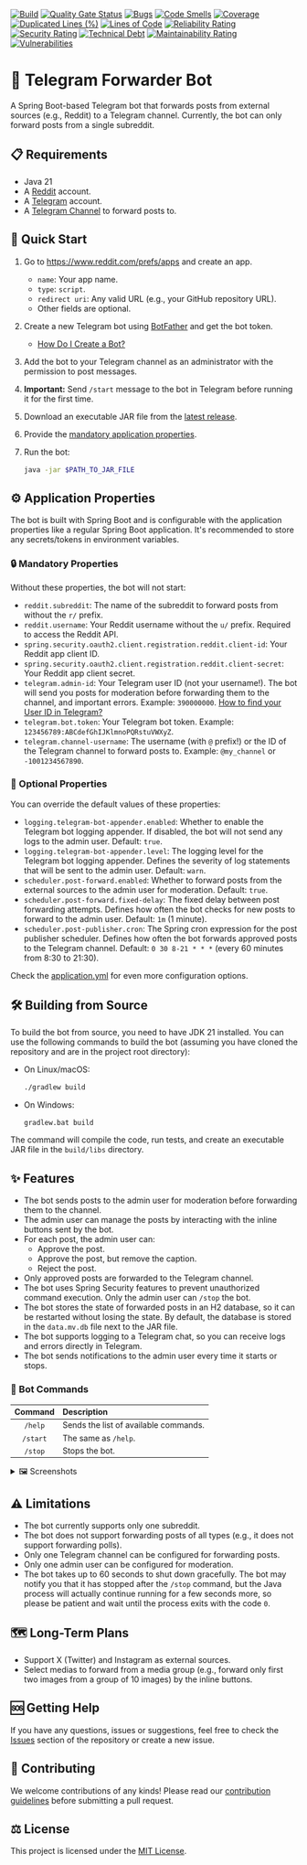 [![Build](https://github.com/yvasyliev/telegram-forwarder-bot/actions/workflows/build.yml/badge.svg)](https://github.com/yvasyliev/telegram-forwarder-bot/actions/workflows/build.yml)
[![Quality Gate Status](https://sonarcloud.io/api/project_badges/measure?project=io.github.yvasyliev.telegramforwarderbot%3Atelegram-forwarder-bot&metric=alert_status)](https://sonarcloud.io/summary/new_code?id=io.github.yvasyliev.telegramforwarderbot%3Atelegram-forwarder-bot)
[![Bugs](https://sonarcloud.io/api/project_badges/measure?project=io.github.yvasyliev.telegramforwarderbot%3Atelegram-forwarder-bot&metric=bugs)](https://sonarcloud.io/summary/new_code?id=io.github.yvasyliev.telegramforwarderbot%3Atelegram-forwarder-bot)
[![Code Smells](https://sonarcloud.io/api/project_badges/measure?project=io.github.yvasyliev.telegramforwarderbot%3Atelegram-forwarder-bot&metric=code_smells)](https://sonarcloud.io/summary/new_code?id=io.github.yvasyliev.telegramforwarderbot%3Atelegram-forwarder-bot)
[![Coverage](https://sonarcloud.io/api/project_badges/measure?project=io.github.yvasyliev.telegramforwarderbot%3Atelegram-forwarder-bot&metric=coverage)](https://sonarcloud.io/summary/new_code?id=io.github.yvasyliev.telegramforwarderbot%3Atelegram-forwarder-bot)
[![Duplicated Lines (%)](https://sonarcloud.io/api/project_badges/measure?project=io.github.yvasyliev.telegramforwarderbot%3Atelegram-forwarder-bot&metric=duplicated_lines_density)](https://sonarcloud.io/summary/new_code?id=io.github.yvasyliev.telegramforwarderbot%3Atelegram-forwarder-bot)
[![Lines of Code](https://sonarcloud.io/api/project_badges/measure?project=io.github.yvasyliev.telegramforwarderbot%3Atelegram-forwarder-bot&metric=ncloc)](https://sonarcloud.io/summary/new_code?id=io.github.yvasyliev.telegramforwarderbot%3Atelegram-forwarder-bot)
[![Reliability Rating](https://sonarcloud.io/api/project_badges/measure?project=io.github.yvasyliev.telegramforwarderbot%3Atelegram-forwarder-bot&metric=reliability_rating)](https://sonarcloud.io/summary/new_code?id=io.github.yvasyliev.telegramforwarderbot%3Atelegram-forwarder-bot)
[![Security Rating](https://sonarcloud.io/api/project_badges/measure?project=io.github.yvasyliev.telegramforwarderbot%3Atelegram-forwarder-bot&metric=security_rating)](https://sonarcloud.io/summary/new_code?id=io.github.yvasyliev.telegramforwarderbot%3Atelegram-forwarder-bot)
[![Technical Debt](https://sonarcloud.io/api/project_badges/measure?project=io.github.yvasyliev.telegramforwarderbot%3Atelegram-forwarder-bot&metric=sqale_index)](https://sonarcloud.io/summary/new_code?id=io.github.yvasyliev.telegramforwarderbot%3Atelegram-forwarder-bot)
[![Maintainability Rating](https://sonarcloud.io/api/project_badges/measure?project=io.github.yvasyliev.telegramforwarderbot%3Atelegram-forwarder-bot&metric=sqale_rating)](https://sonarcloud.io/summary/new_code?id=io.github.yvasyliev.telegramforwarderbot%3Atelegram-forwarder-bot)
[![Vulnerabilities](https://sonarcloud.io/api/project_badges/measure?project=io.github.yvasyliev.telegramforwarderbot%3Atelegram-forwarder-bot&metric=vulnerabilities)](https://sonarcloud.io/summary/new_code?id=io.github.yvasyliev.telegramforwarderbot%3Atelegram-forwarder-bot)

# 🤖 Telegram Forwarder Bot

A Spring Boot-based Telegram bot that forwards posts from external sources (e.g., Reddit) to a Telegram channel.
Currently, the bot can only forward posts from a single subreddit.

## 📋 Requirements

* Java 21
* A [Reddit](https://www.reddit.com/) account.
* A [Telegram](https://telegram.org/) account.
* A [Telegram Channel](https://telegram.org/tour/channels) to forward posts to.

## 🚀 Quick Start

1. Go to https://www.reddit.com/prefs/apps and create an app.

    * `name`: Your app name.
    * `type`: `script`.
    * `redirect uri`: Any valid URL (e.g., your GitHub repository URL).
    * Other fields are optional.

2. Create a new Telegram bot using [BotFather](https://t.me/botfather) and get the bot token.

    * [How Do I Create a Bot?](https://core.telegram.org/bots#how-do-i-create-a-bot)

3. Add the bot to your Telegram channel as an administrator with the permission to post messages.

4. **Important:** Send `/start` message to the bot in Telegram before running it for the first time.

5. Download an executable JAR file from
   the [latest release](https://github.com/yvasyliev/telegram-forwarder-bot/releases/latest).

6. Provide the [mandatory application properties](#-mandatory-properties).

7. Run the bot:

   ```bash
   java -jar $PATH_TO_JAR_FILE
   ```

## ⚙️ Application Properties

The bot is built with Spring Boot and is configurable with the application properties like a regular Spring Boot
application. It's recommended to store any secrets/tokens in environment variables.

### 🔒 Mandatory Properties

Without these properties, the bot will not start:

* `reddit.subreddit`: The name of the subreddit to forward posts from without the `r/` prefix.
* `reddit.username`: Your Reddit username without the `u/` prefix. Required to access the Reddit API.
* `spring.security.oauth2.client.registration.reddit.client-id`: Your Reddit app client ID.
* `spring.security.oauth2.client.registration.reddit.client-secret`: Your Reddit app client secret.
* `telegram.admin-id`: Your Telegram user ID (not your username!). The bot will send you posts for moderation before
  forwarding them to the channel, and important errors. Example: `390000000`.
  [How to find your User ID in Telegram?](https://www.google.com/search?q=How+to+find+your+User+ID+in+Telegram%3F)
* `telegram.bot.token`: Your Telegram bot token. Example: `123456789:ABCdefGhIJKlmnoPQRstuVWXyZ`.
* `telegram.channel-username`: The username (with `@` prefix!) or the ID of the Telegram channel to forward posts to.
  Example: `@my_channel` or `-1001234567890`.

### 🧩 Optional Properties

You can override the default values of these properties:

* `logging.telegram-bot-appender.enabled`: Whether to enable the Telegram bot logging appender. If disabled, the bot
  will not send any logs to the admin user. Default: `true`.
* `logging.telegram-bot-appender.level`: The logging level for the Telegram bot logging appender. Defines the severity
  of log statements that will be sent to the admin user. Default: `warn`.
* `scheduler.post-forward.enabled`: Whether to forward posts from the external sources to the admin user for
  moderation. Default: `true`.
* `scheduler.post-forward.fixed-delay`: The fixed delay between post forwarding attempts. Defines how often the
  bot checks for new posts to forward to the admin user. Default: `1m` (1 minute).
* `scheduler.post-publisher.cron`: The Spring cron expression for the post publisher scheduler. Defines how often the
  bot forwards approved posts to the Telegram channel. Default: `0 30 8-21 * * *` (every 60 minutes from 8:30 to 21:30).

Check the [application.yml](src/main/resources/application.yml) for even more configuration options.

## 🛠️ Building from Source

To build the bot from source, you need to have JDK 21 installed. You can use the following commands to build the bot
(assuming you have cloned the repository and are in the project root directory):

* On Linux/macOS:

  ```bash
  ./gradlew build
  ```

* On Windows:

  ```bash
  gradlew.bat build
  ```

The command will compile the code, run tests, and create an executable JAR file in the `build/libs` directory.

## ✨ Features

* The bot sends posts to the admin user for moderation before forwarding them to the channel.
* The admin user can manage the posts by interacting with the inline buttons sent by the bot.
* For each post, the admin user can:
    * Approve the post.
    * Approve the post, but remove the caption.
    * Reject the post.
* Only approved posts are forwarded to the Telegram channel.
* The bot uses Spring Security features to prevent unauthorized command execution. Only the admin user can `/stop` the
  bot.
* The bot stores the state of forwarded posts in an H2 database, so it can be restarted without losing the state. By
  default,
  the database is stored in the `data.mv.db` file next to the JAR file.
* The bot supports logging to a Telegram chat, so you can receive logs and errors directly in Telegram.
* The bot sends notifications to the admin user every time it starts or stops.

### 💬 Bot Commands

| Command  | Description                           |
|:--------:|:--------------------------------------|
| `/help`  | Sends the list of available commands. |
| `/start` | The same as `/help`.                  |
| `/stop`  | Stops the bot.                        |


<details>
<summary>🖼️ Screenshots</summary>

<img alt="start" src="assets/start.jpg" width="250"/>
<img alt="new" src="assets/new.jpg" width="250"/>
<img alt="approved" src="assets/approved.jpg" width="250"/>
<img alt="text-rejected" src="assets/text-rejected.jpg" width="250"/>
<img alt="rejected" src="assets/rejected.jpg" width="250"/>
<img alt="stop" src="assets/stop.jpg" width="250"/>
<img alt="channel" src="assets/channel.jpg" width="250"/>

</details>

## ⚠️ Limitations

* The bot currently supports only one subreddit.
* The bot does not support forwarding posts of all types (e.g., it does not support forwarding polls).
* Only one Telegram channel can be configured for forwarding posts.
* Only one admin user can be configured for moderation.
* The bot takes up to 60 seconds to shut down gracefully. The bot may notify you that it has stopped after the `/stop`
  command, but the Java process will actually continue running for a few seconds more, so please be patient and wait
  until the process exits with the code `0`.

## 🗺️ Long-Term Plans

* Support X (Twitter) and Instagram as external sources.
* Select medias to forward from a media group (e.g., forward only first two images from a group of 10 images) by the
  inline buttons.

## 🆘 Getting Help

If you have any questions, issues or suggestions, feel free to check the
[Issues](https://github.com/yvasyliev/telegram-forwarder-bot/issues) section of the repository or create a new issue.

## 🤝 Contributing

We welcome contributions of any kinds! Please read our [contribution guidelines](.github/CONTRIBUTING.md) before
submitting a pull request.

## ⚖️ License

This project is licensed under the [MIT License](https://opensource.org/license/mit).
